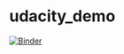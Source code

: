 # udacity_demo

[![Binder](http://mybinder.org/badge.svg)](http://mybinder.org:/repo/jermwatt/udacity_demo)
